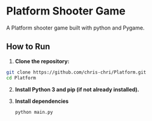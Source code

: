 # Platform Shooter Game

A Platform shooter game built with python and Pygame.

## How to Run

1. **Clone the repository:**
```sh
git clone https://github.com/chris-chri/Platform.git
cd Platform
```

2. **Install Python 3 and pip (if not already installed).**

3. **Install dependencies**
   ```sh
   python main.py
   ```
